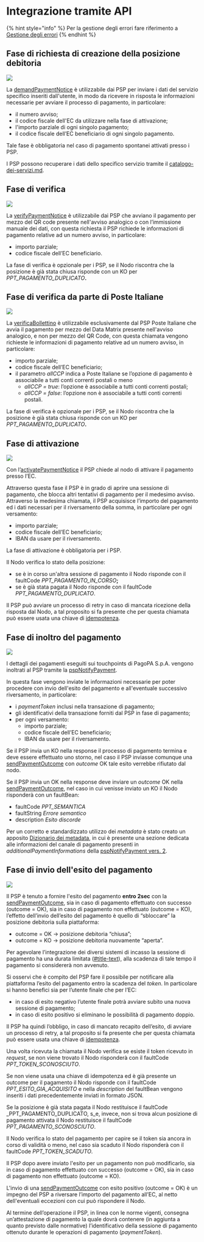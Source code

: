 # Integrazione tramite API

{% hint style="info" %}
Per la gestione degli errori fare riferimento a [Gestione degli errori](http://localhost:5000/o/KXYtsf32WSKm6ga638R3/s/mU2qgiLV1G3m9z1VjAOc/ "mention")
{% endhint %}

## Fase di richiesta di creazione della posizione debitoria

![](../../.gitbook/assets/demandPaymentNotice.png)

La [demandPaymentNotice](../../appendici/primitive.md#demandpaymentnotice) è utilizzabile dai PSP per inviare i dati del servizio specifico inseriti dall'utente, in modo da ricevere in risposta le informazioni necessarie per avviare il processo di pagamento, in particolare:

* il numero avviso;
* il codice fiscale dell'EC da utilizzare nella fase di attivazione;
* l'importo parziale di ogni singolo pagamento;
* il codice fiscale dell’EC beneficiario di ogni singolo pagamento.

&#x20;Tale fase è obbligatoria nel caso di pagamento spontanei attivati presso i PSP.

I PSP possono recuperare i dati dello specifico servizio tramite il [catalogo-dei-servizi.md](../../casi-duso/pagamento-spontaneo-presso-psp/catalogo-dei-servizi.md "mention").

## Fase di verifica

![](../../.gitbook/assets/verifyPaymentNotice.png)

La [verifyPaymentNotice](../../appendici/primitive.md#verifypaymentnotice) è utilizzabile dai PSP che avviano il pagamento per mezzo del QR code presente nell'avviso analogico o con l’immissione manuale dei dati, con questa richiesta il PSP richiede le informazioni di pagamento relative ad un numero avviso, in particolare:

* importo parziale;
* codice fiscale dell’EC beneficiario.

La fase di verifica è opzionale per i PSP, se il Nodo riscontra che la posizione è già stata chiusa risponde con un KO per _PPT\_PAGAMENTO\_DUPLICATO_**.**

## Fase di verifica da parte di Poste Italiane

![](<../../.gitbook/assets/image (37).png>)

La [verificaBollettino](../../appendici/primitive.md#verificabollettino) è utilizzabile esclusivamente dal PSP Poste Italiane che avvia il pagamento per mezzo del Data Matrix presente nell'avviso analogico, e non per mezzo del QR Code, con questa chiamata vengono richieste le informazioni di pagamento relative ad un numero avviso, in particolare:

* importo parziale;
* codice fiscale dell’EC beneficiario;
* il parametro _allCCP_ indica a Poste Italiane se l’opzione di pagamento è associabile a tutti conti correnti postali o meno
  * _allCCP = true_: l’opzione è associabile a tutti conti correnti postali;
  * _allCCP = false_: l’opzione non è associabile a tutti conti correnti postali.

La fase di verifica è opzionale per i PSP, se il Nodo riscontra che la posizione è già stata chiusa risponde con un KO per _PPT\_PAGAMENTO\_DUPLICATO_**.**

## Fase di attivazione

![](../../.gitbook/assets/activatePaymentNotice.png)

Con l’[activatePaymentNotice](../../appendici/primitive.md#activatepaymentnotice) il PSP chiede al nodo di attivare il pagamento presso l’EC.

Attraverso questa fase il PSP è in grado di aprire una sessione di pagamento, che blocca altri tentativi di pagamento per il medesimo avviso. Attraverso la medesima chiamata, il PSP acquisisce l’importo del pagamento ed i dati necessari per il riversamento della somma, in particolare per ogni versamento:

* importo parziale;
* codice fiscale dell’EC beneficiario;
* IBAN da usare per il riversamento.

La fase di attivazione è obbligatoria per i PSP.

Il Nodo verifica lo stato della posizione:

* se è in corso un'altra sessione di pagamento il Nodo risponde con il faultCode _PPT\_PAGAMENTO\_IN\_CORSO_**;**
* se è già stata pagata il Nodo risponde con il faultCode _PPT\_PAGAMENTO\_DUPLICATO_.

Il PSP può avviare un processo di retry in caso di mancata ricezione della risposta dal Nodo, a tal proposito si fa presente che per questa chiamata può essere usata una chiave di [idempotenza](best-practice.md#title-text-2).

## Fase di inoltro del pagamento

![](<../../.gitbook/assets/pspNotifyPayment (1).png>)

I dettagli dei pagamenti eseguiti sui touchpoints di PagoPA S.p.A. vengono inoltrati al PSP tramite la [pspNotifyPayment](../../appendici/primitive.md#pspnotifypayment).

In questa fase vengono inviate le informazioni necessarie per poter procedere con invio dell'esito del pagamento e all'eventuale successivo riversamento, in particolare:

* i _paymentToken_ inclusi nella transazione di pagamento;
* gli identificativi della transazione forniti dal PSP in fase di pagamento;
* per ogni versamento:
  * importo parziale;
  * codice fiscale dell’EC beneficiario;
  * IBAN da usare per il riversamento.

Se il PSP invia un KO nella response il processo di pagamento termina e deve essere effettuato uno storno, nel caso il PSP inviasse comunque una [sendPaymentOutcome](../../appendici/primitive.md#sendpaymentoutcome) con _outcome_ OK tale esito verrebbe rifiutato dal nodo.

Se il PSP invia un OK nella response deve inviare un _outcome_ OK nella [sendPaymentOutcome](../../appendici/primitive.md#sendpaymentoutcome), nel caso in cui venisse inviato un KO il Nodo risponderà con un faultBean:

* faultCode _PPT\_SEMANTICA_
* faultString _Errore semantico_
* description _Esito discorde_

Per un corretto e standardizzato utilizzo dei _metadata_ è stato creato un apposito [Dizionario dei metadata](http://localhost:5000/o/KXYtsf32WSKm6ga638R3/s/u6YdY319vyFX9MIvnKBa/ "mention"), in cui è presente una sezione dedicata alle informazioni del canale di pagamento presenti in _additionalPaymentInformations_ della [pspNotifyPayment vers. 2](../../appendici/primitive.md#versione-2-4).

## Fase di invio dell'esito del pagamento

![](../../.gitbook/assets/sendPaymentOutcome.png)

Il PSP è tenuto a fornire l'esito del pagamento **entro 2sec** con la [sendPaymentOutcome](../../appendici/primitive.md#sendpaymentoutcome), sia in caso di pagamento effettuato con successo (outcome = OK), sia in caso di pagamento non effettuato (outcome = KO), l’effetto dell’invio dell’esito del pagamento è quello di “sbloccare” la posizione debitoria sulla piattaforma:

* outcome = OK → posizione debitoria “chiusa”;
* outcome = KO → posizione debitoria nuovamente “aperta”.

Per agevolare l’integrazione dei diversi sistemi di incasso la sessione di pagamento ha una durata limitata ([#title-text](best-practice.md#title-text "mention")), alla scadenza di tale tempo il pagamento si considererà non avvenuto.

Si osservi che è compito del PSP fare il possibile per notificare alla piattaforma l’esito del pagamento entro la scadenza del _token_. In particolare si hanno benefici sia per l’utente finale che per l’EC:

* in caso di esito negativo l’utente finale potrà avviare subito una nuova sessione di pagamento;
* in caso di esito positivo si eliminano le possibilità di pagamento doppio.

Il PSP ha quindi l’obbligo, in caso di mancato recapito dell’esito, di avviare un processo di retry, a tal proposito si fa presente che per questa chiamata può essere usata una chiave di [idempotenza](best-practice.md#title-text-2).

Una volta ricevuta la chiamata il Nodo verifica se esiste il token ricevuto in _request_, se non viene trovato il Nodo risponderà con il faultCode _PPT\_TOKEN\_SCONOSCIUTO_.

Se non viene usata una chiave di idempotenza ed è già presente un outcome per il pagamento il Nodo risponde con il faultCode _PPT\_ESITO\_GIA\_ACQUISITO_ e nella _description_ del faultBean vengono inseriti i dati precedentemente inviati in formato JSON.

Se la posizione è già stata pagata il Nodo restituisce il faultCode _PPT\_PAGAMENTO\_DUPLICATO, s_e, invece, non si trova alcun posizione di pagamento attivata il Nodo restituisce il faultCode _PPT\_PAGAMENTO\_SCONOSCIUTO_.

Il Nodo verifica lo stato del pagamento per capire se il token sia ancora in corso di validità o meno, nel caso sia scaduto il Nodo risponderà con il faultCode _PPT\_TOKEN\_SCADUTO_.

Il PSP dopo avere inviato l'esito per un pagamento non può modificarlo, sia in caso di pagamento effettuato con successo (outcome = OK), sia in caso di pagamento non effettuato (outcome = KO).

L'invio di una  [sendPaymentOutcome](../../appendici/primitive.md#sendpaymentoutcome) con esito positivo (outcome = OK) è un impegno del PSP a riversare l’importo del pagamento all’EC, al netto dell'eventuali eccezioni con cui può rispondere il Nodo.

Al termine dell’operazione il PSP, in linea con le norme vigenti, consegna un’attestazione di pagamento la quale dovrà contenere (in aggiunta a quanto previsto dalle normative) l’identificativo della sessione di pagamento ottenuto durante le operazioni di pagamento (_paymentToken_).
